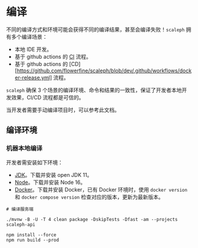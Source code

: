 # 编译

不同的编译方式和环境可能会获得不同的编译结果，甚至会编译失败！`scaleph` 拥有多个编译场景：

- 本地 IDE 开发。
- 基于 github actions 的 [CI](https://github.com/flowerfine/scaleph/blob/dev/.github/workflows/ci.yml) 流程。
- 基于 github actions 的 [CD][https://github.com/flowerfine/scaleph/blob/dev/.github/workflows/docker-release.yml] 流程。

`scaleph` 确保 3 个场景的编译环境、命令和结果的一致性，保证了开发者本地开发效果，CI/CD 流程都是可信的。

当开发者需要手动编译项目时，可以参考此文档。

## 编译环境

### 机器本地编译

开发者需安装如下环境：

- [JDK](https://adoptium.net/zh-CN/temurin/archive/)。下载并安装 open JDK 11。
- [Node](https://nodejs.org/en/download/releases/)。下载并安装 Node 16。
- [Docker](https://docs.docker.com/get-docker/)。下载并安装 Docker，已有 Docker 环境时，使用 `docker version` 和 `docker compose version` 检查对应的版本，更新为最新版本。

```shell
# 编译服务端

./mvnw -B -U -T 4 clean package -DskipTests -Dfast -am --projects scaleph-api

npm install --force
npm run build --prod
```
